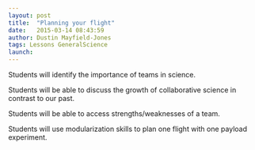 ```yaml
---
layout: post
title:  "Planning your flight"
date:   2015-03-14 08:43:59
author: Dustin Mayfield-Jones
tags: Lessons GeneralScience
launch: 
---
```

Students will identify the importance of teams in science.

Students will be able to discuss the growth of collaborative science in contrast to our past.

Students will be able to access strengths/weaknesses of a team.

Students will use modularization skills to plan one flight with one payload experiment.